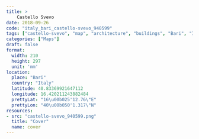 ```yaml
---
title: > 
    Castello Svevo
date: 2018-09-26
code: "italy_bari_castello-svevo_940599"
tags: ["castello-svevo", "map", "architecture", "buildings", "Bari", "Italy"]
categories: ["Maps"]
draft: false
format:
  width: 210
  height: 297
  unit: 'mm'
location:
  place: "Bari"
  country: "Italy"
  latitude: 40.83369921647112
  longitude: 16.420211243882484
  prettyLat: "16\u00b025'12.76\"E"
  prettyLon: "40\u00b050'1.317\"N"
resources:
- src: "castello-svevo_940599.png"
  title: "Cover"
  name: cover
---
```


